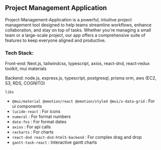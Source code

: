 ## Project Management Application

Project-Management-Application is a powerful, intuitive project management tool designed to help teams streamline workflows, enhance collaboration, and stay on top of tasks. Whether you're managing a small team or a large-scale project, our app offers a comprehensive suite of features to keep everyone aligned and productive.

### Tech Stack:

Front-end: Next.js, tailwindcss, typescript, axios, react-dnd, react-redux toolkit, mui materials

Backend: node.js, express.js, typescript, postgresql, prisma orm, aws (EC2, S3, RDS, COGNITO)

`libs`

-   `@mui/material @emotion/react @emotion/styled @mui/x-data-grid` : For ui components
-   `lucide-react` : For icons
-   `numeral` : For format numbers
-   `date-fns` : For format dates
-   `axios` : For api calls
-   `recharts` : For charts
-   `react-dnd react-dnd-html5-backend` : For complex drag and drop
-   `gantt-task-react` : Interactive gantt charts

